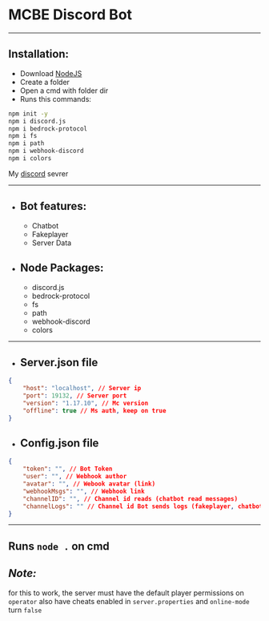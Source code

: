 # MCBE Discord Bot 

---

## Installation:

- Download [NodeJS](https://nodejs.org)
- Create a folder
- Open a cmd with folder dir
- Runs this commands:
```sh
npm init -y
npm i discord.js
npm i bedrock-protocol
npm i fs
npm i path
npm i webhook-discord
npm i colors
```

My [discord](https://discord.gg/96Uyt3KWT5) sevrer

--- 

- ## Bot features:
    - Chatbot
    - Fakeplayer
    - Server Data

- ## Node Packages:
    - discord.js
    - bedrock-protocol
    - fs
    - path
    - webhook-discord
    - colors

---

- ## Server.json file
```json
{
    "host": "localhost", // Server ip
    "port": 19132, // Server port
    "version": "1.17.10", // Mc version
    "offline": true // Ms auth, keep on true
}
```

- ## Config.json file
```json
{
    "token": "", // Bot Token
    "user": "", // Webhook author
    "avatar": "", // Webook avatar (link)
    "webhookMsgs": "", // Webhook link
    "channelID": "", // Channel id reads (chatbot read messages)
    "channelLogs": "" // Channel id Bot sends logs (fakeplayer, chatbot, etc)
}
```

---

## Runs `node .` on cmd

## ***Note:***
for this to work, the server must have the default player permissions on `operator` also have cheats enabled in `server.properties` and `online-mode` turn `false`